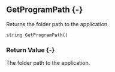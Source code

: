 ## GetProgramPath {-}

Returns the folder path to the application.

```{sql}
string GetProgramPath() 
```

### Return Value {-}

The folder path to the application.